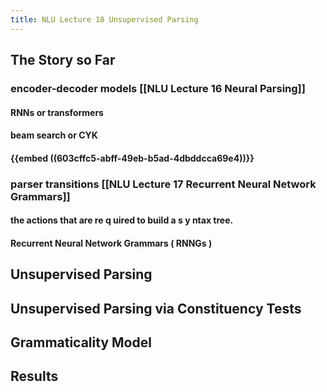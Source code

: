 ```yaml
---
title: NLU Lecture 18 Unsupervised Parsing
---
```


## The Story so Far
### encoder-decoder models [[NLU Lecture 16 Neural Parsing]]
#### RNNs or transformers
#### beam search or CYK
#### {{embed ((603cffc5-abff-49eb-b5ad-4dbddcca69e4))}}
### parser transitions [[NLU Lecture 17 Recurrent Neural Network Grammars]]
#### the actions that are re q uired to build a s y ntax tree.
#### Recurrent Neural Network Grammars ( RNNGs )
## Unsupervised Parsing
## Unsupervised Parsing via Constituency Tests
## Grammaticality Model
## Results
##
